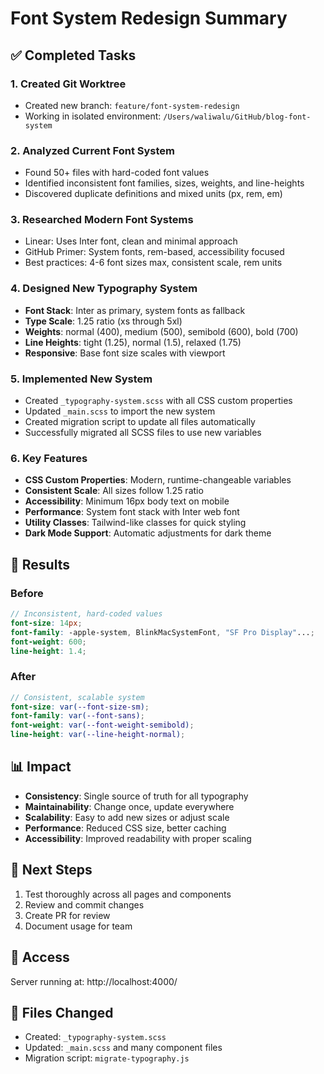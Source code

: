 # Font System Redesign Summary

## ✅ Completed Tasks

### 1. Created Git Worktree
- Created new branch: `feature/font-system-redesign`
- Working in isolated environment: `/Users/waliwalu/GitHub/blog-font-system`

### 2. Analyzed Current Font System
- Found 50+ files with hard-coded font values
- Identified inconsistent font families, sizes, weights, and line-heights
- Discovered duplicate definitions and mixed units (px, rem, em)

### 3. Researched Modern Font Systems
- Linear: Uses Inter font, clean and minimal approach
- GitHub Primer: System fonts, rem-based, accessibility focused
- Best practices: 4-6 font sizes max, consistent scale, rem units

### 4. Designed New Typography System
- **Font Stack**: Inter as primary, system fonts as fallback
- **Type Scale**: 1.25 ratio (xs through 5xl)
- **Weights**: normal (400), medium (500), semibold (600), bold (700)
- **Line Heights**: tight (1.25), normal (1.5), relaxed (1.75)
- **Responsive**: Base font size scales with viewport

### 5. Implemented New System
- Created `_typography-system.scss` with all CSS custom properties
- Updated `_main.scss` to import the new system
- Created migration script to update all files automatically
- Successfully migrated all SCSS files to use new variables

### 6. Key Features
- **CSS Custom Properties**: Modern, runtime-changeable variables
- **Consistent Scale**: All sizes follow 1.25 ratio
- **Accessibility**: Minimum 16px body text on mobile
- **Performance**: System font stack with Inter web font
- **Utility Classes**: Tailwind-like classes for quick styling
- **Dark Mode Support**: Automatic adjustments for dark theme

## 🎯 Results

### Before
```scss
// Inconsistent, hard-coded values
font-size: 14px;
font-family: -apple-system, BlinkMacSystemFont, "SF Pro Display"...;
font-weight: 600;
line-height: 1.4;
```

### After
```scss
// Consistent, scalable system
font-size: var(--font-size-sm);
font-family: var(--font-sans);
font-weight: var(--font-weight-semibold);
line-height: var(--line-height-normal);
```

## 📊 Impact
- **Consistency**: Single source of truth for all typography
- **Maintainability**: Change once, update everywhere
- **Scalability**: Easy to add new sizes or adjust scale
- **Performance**: Reduced CSS size, better caching
- **Accessibility**: Improved readability with proper scaling

## 🚀 Next Steps
1. Test thoroughly across all pages and components
2. Review and commit changes
3. Create PR for review
4. Document usage for team

## 🔗 Access
Server running at: http://localhost:4000/

## 📝 Files Changed
- Created: `_typography-system.scss`
- Updated: `_main.scss` and many component files
- Migration script: `migrate-typography.js`
